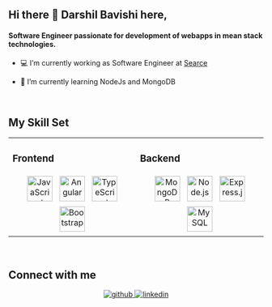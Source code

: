 ## Hi there 👋 Darshil Bavishi here,

#### <div align="left">Software Engineer passionate for development of webapps in mean stack technologies.</div>  
  
- 💻 I’m currently working as Software Engineer at [Searce](https://searce.com/)  

- 🌱 I’m currently learning NodeJs and MongoDB  
<br/>  


## My Skill Set  
<table><tr><td valign="top" width="33%">

### Frontend  
<div align="center">  
<img style="margin: 5px" src="https://profilinator.rishav.dev/skills-assets/javascript-original.svg" alt="JavaScript" height="50" />
<img style="margin: 5px" src="https://profilinator.rishav.dev/skills-assets/angularjs-original.svg" alt="Angular" height="50" />
<img style="margin: 5px" src="https://profilinator.rishav.dev/skills-assets/typescript-original.svg" alt="TypeScript" height="50" />
<img style="margin: 5px" src="https://profilinator.rishav.dev/skills-assets/bootstrap-plain.svg" alt="Bootstrap" height="50" />      
</div>

</td><td valign="top" width="33%">

### Backend  
<div align="center">  
<img style="margin: 5px" src="https://profilinator.rishav.dev/skills-assets/mongodb-original-wordmark.svg" alt="MongoDB" height="50" />  
<img style="margin: 5px" src="https://profilinator.rishav.dev/skills-assets/nodejs-original-wordmark.svg" alt="Node.js" height="50" />  
<img style="margin: 5px" src="https://profilinator.rishav.dev/skills-assets/express-original-wordmark.svg" alt="Express.js" height="50" />
<img style="margin: 5px" src="https://profilinator.rishav.dev/skills-assets/mysql-original-wordmark.svg" alt="MySQL" height="50" />  
</div>

</td></tr></table>  
<br/>  


## Connect with me  
<div align="center">
<a href="https://github.com/https://github.com/BDarsh09" target="_blank">
<img src=https://img.shields.io/badge/github-%2324292e.svg?&style=for-the-badge&logo=github&logoColor=white alt=github style="margin-bottom: 5px;" />
</a>
<a href="https://linkedin.com/in/https://www.linkedin.com/in/darshil-bavishi/" target="_blank">
<img src=https://img.shields.io/badge/linkedin-%231E77B5.svg?&style=for-the-badge&logo=linkedin&logoColor=white alt=linkedin style="margin-bottom: 5px;" />
</a>  
</div>  
